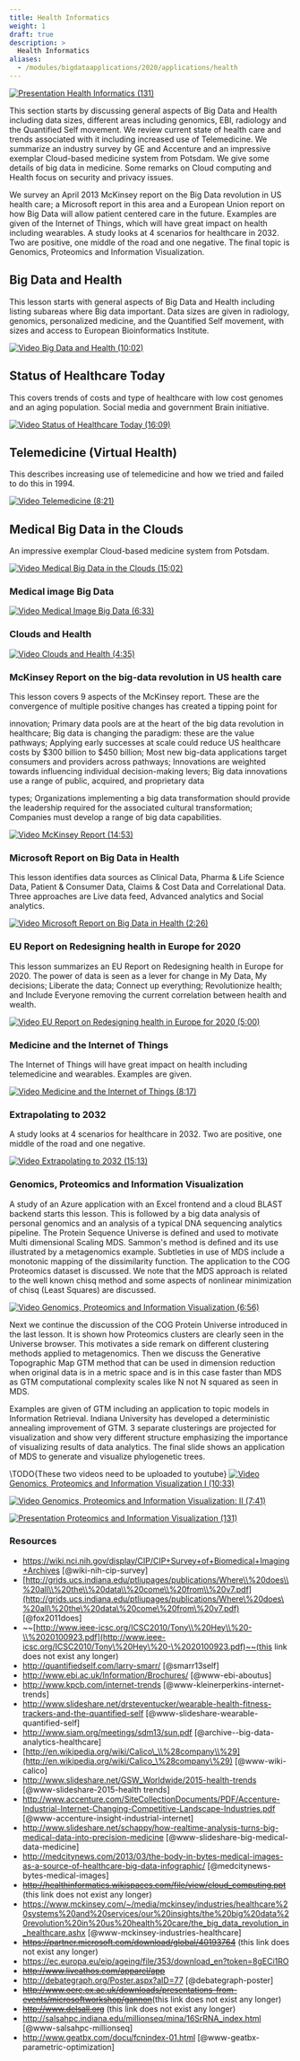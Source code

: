 ```yaml
---
title: Health Informatics
weight: 1
draft: true
description: >
  Health Informatics
aliases:
  - /modules/bigdataapplications/2020/applications/health
---
```


[![Presentation](images/presentation.png) Health Informatics
(131)](https://drive.google.com/open?id=0B6wqDMIyK2P7UGRJNmlkYkNkQk0)

This section starts by discussing general aspects of Big Data and Health
including data sizes, different areas including genomics, EBI, radiology
and the Quantified Self movement. We review current state of health care
and trends associated with it including increased use of Telemedicine.
We summarize an industry survey by GE and Accenture and an impressive
exemplar Cloud-based medicine system from Potsdam. We give some details
of big data in medicine. Some remarks on Cloud computing and Health
focus on security and privacy issues.

We survey an April 2013 McKinsey report on the Big Data revolution in US
health care; a Microsoft report in this area and a European Union report
on how Big Data will allow patient centered care in the future. Examples
are given of the Internet of Things, which will have great impact on
health including wearables. A study looks at 4 scenarios for healthcare
in 2032. Two are positive, one middle of the road and one negative. The
final topic is Genomics, Proteomics and Information Visualization.

## Big Data and Health

This lesson starts with general aspects of Big Data and Health including
listing subareas where Big data important. Data sizes are given in
radiology, genomics, personalized medicine, and the Quantified Self
movement, with sizes and access to European Bioinformatics Institute.

[![Video](images/video.png) Big Data and Health
(10:02)](https://www.youtube.com/watch?v=ZkM-yZJQ1Cg)

## Status of Healthcare Today

This covers trends of costs and type of healthcare with low cost genomes
and an aging population. Social media and government Brain initiative.

[![Video](images/video.png) Status of Healthcare Today
(16:09)](https://www.youtube.com/watch?v=x9TpdMBqYrk)

## Telemedicine (Virtual Health)

This describes increasing use of telemedicine and how we tried and
failed to do this in 1994.

[![Video](images/video.png) Telemedicine
(8:21)](https://www.youtube.com/watch?v=Pe4CVXQaL_U)

## Medical Big Data in the Clouds

An impressive exemplar Cloud-based medicine system from Potsdam.

[![Video](images/video.png) Medical Big Data in the Clouds
(15:02)](https://www.youtube.com/watch?v=GldSVijkJcM)

### Medical image Big Data

[![Video](images/video.png) Medical Image Big Data
(6:33)](https://www.youtube.com/watch?v=GOcVtwx2R2k)

### Clouds and Health

[![Video](images/video.png) Clouds and Health (4:35)](http://youtu.be/9Whkl_UPS5g)

### McKinsey Report on the big-data revolution in US health care

This lesson covers 9 aspects of the McKinsey report. These are the
convergence of multiple positive changes has created a tipping point for

innovation; Primary data pools are at the heart of the big data
revolution in healthcare; Big data is changing the paradigm: these are
the value pathways; Applying early successes at scale could reduce US
healthcare costs by \$300 billion to \$450 billion; Most new big-data
applications target consumers and providers across pathways; Innovations
are weighted towards influencing individual decision-making levers; Big
data innovations use a range of public, acquired, and proprietary data

types; Organizations implementing a big data transformation should
provide the leadership required for the associated cultural
transformation; Companies must develop a range of big data capabilities.

[![Video](images/video.png) McKinsey Report
(14:53)](https://www.youtube.com/watch?v=fu-TWnIk980)

### Microsoft Report on Big Data in Health

This lesson identifies data sources as Clinical Data, Pharma & Life
Science Data, Patient & Consumer Data, Claims & Cost Data and
Correlational Data. Three approaches are Live data feed, Advanced
analytics and Social analytics.

[![Video](images/video.png) Microsoft Report on Big Data in Health
(2:26)](http://youtu.be/PjffvVgj1PE)

### EU Report on Redesigning health in Europe for 2020

This lesson summarizes an EU Report on Redesigning health in Europe for
2020. The power of data is seen as a lever for change in My Data, My
decisions; Liberate the data; Connect up everything; Revolutionize
health; and Include Everyone removing the current correlation between
health and wealth.

[![Video](images/video.png) EU Report on Redesigning health in Europe for 2020
(5:00)](http://youtu.be/9mbt_ZSs0iw)

### Medicine and the Internet of Things

The Internet of Things will have great impact on health including
telemedicine and wearables. Examples are given.

[![Video](images/video.png) Medicine and the Internet of Things
(8:17)](https://www.youtube.com/watch?v=Jk3EeFzZnuU)

### Extrapolating to 2032

A study looks at 4 scenarios for healthcare in 2032. Two are positive,
one middle of the road and one negative.

[![Video](images/video.png) Extrapolating to 2032
(15:13)](https://www.youtube.com/watch?v=a5G4HACeokg)

### Genomics, Proteomics and Information Visualization

A study of an Azure application with an Excel frontend and a cloud BLAST
backend starts this lesson. This is followed by a big data analysis of
personal genomics and an analysis of a typical DNA sequencing analytics
pipeline. The Protein Sequence Universe is defined and used to motivate
Multi dimensional Scaling MDS. Sammon's method is defined and its use
illustrated by a metagenomics example. Subtleties in use of MDS include
a monotonic mapping of the dissimilarity function. The application to
the COG Proteomics dataset is discussed. We note that the MDS approach
is related to the well known chisq method and some aspects of nonlinear
minimization of chisq (Least Squares) are discussed.

[![Video](images/video.png) Genomics, Proteomics and Information Visualization
(6:56)](https://www.youtube.com/watch?v=zGzBtxq1ZRE)

Next we continue the discussion of the COG Protein Universe introduced
in the last lesson. It is shown how Proteomics clusters are clearly seen
in the Universe browser. This motivates a side remark on different
clustering methods applied to metagenomics. Then we discuss the
Generative Topographic Map GTM method that can be used in dimension
reduction when original data is in a metric space and is in this case
faster than MDS as GTM computational complexity scales like N not N
squared as seen in MDS.

Examples are given of GTM including an application to topic models in
Information Retrieval. Indiana University has developed a deterministic
annealing improvement of GTM. 3 separate clusterings are projected for
visualization and show very different structure emphasizing the
importance of visualizing results of data analytics. The final slide
shows an application of MDS to generate and visualize phylogenetic
trees.

\TODO{These two videos need to be uploaded to youtube}
[![Video](images/video.png) Genomics, Proteomics and Information Visualization I
(10:33)](https://drive.google.com/file/d/0B5plU-u0wqMobXdEQWRHWl95UTA/view?usp=sharing)

[![Video](images/video.png) Genomics, Proteomics and Information Visualization: II
(7:41)](https://drive.google.com/file/d/0B5plU-u0wqModlhmdVUwdGlQNTA/view?usp=sharing)

[![Presentation](images/presentation.png) Proteomics and Information Visualization
(131)](https://drive.google.com/open?id=0B8936_ytjfjmX0lEMWhMX2kwRHc)

### Resources

-   <https://wiki.nci.nih.gov/display/CIP/CIP+Survey+of+Biomedical+Imaging+Archives> [@wiki-nih-cip-survey]
-   [http://grids.ucs.indiana.edu/ptliupages/publications/Where\\%20does\\%20all\\%20the\\%20data\\%20come\\%20from\\%20v7.pdf](http://grids.ucs.indiana.edu/ptliupages/publications/Where\%20does\%20all\%20the\%20data\%20come\%20from\%20v7.pdf) [@fox2011does]
-   ~~[http://www.ieee-icsc.org/ICSC2010/Tony\\%20Hey\\%20-\\%2020100923.pdf](http://www.ieee-icsc.org/ICSC2010/Tony\%20Hey\%20-\%2020100923.pdf)~~(this link does not exist any longer)
-   <http://quantifiedself.com/larry-smarr/> [@smarr13self]
-   <http://www.ebi.ac.uk/Information/Brochures/> [@www-ebi-aboutus]
-   <http://www.kpcb.com/internet-trends> [@www-kleinerperkins-internet-trends]
-   <http://www.slideshare.net/drsteventucker/wearable-health-fitness-trackers-and-the-quantified-self> [@www-slideshare-wearable-quantified-self]
-   <http://www.siam.org/meetings/sdm13/sun.pdf> [@archive--big-data-analytics-healthcare]
-   [http://en.wikipedia.org/wiki/Calico\_\\%28company\\%29](http://en.wikipedia.org/wiki/Calico_\%28company\%29) [@www-wiki-calico]
-   <http://www.slideshare.net/GSW_Worldwide/2015-health-trends> [@www-slideshare-2015-health trends]
-   <http://www.accenture.com/SiteCollectionDocuments/PDF/Accenture-Industrial-Internet-Changing-Competitive-Landscape-Industries.pdf> [@www-accenture-insight-industrial-internet]
-   <http://www.slideshare.net/schappy/how-realtime-analysis-turns-big-medical-data-into-precision-medicine> [@www-slideshare-big-medical-data-medicine]
-   <http://medcitynews.com/2013/03/the-body-in-bytes-medical-images-as-a-source-of-healthcare-big-data-infographic/> [@medcitynews-bytes-medical-images]
-   ~~<http://healthinformatics.wikispaces.com/file/view/cloud_computing.ppt>~~ (this link does not exist any longer)
-   <https://www.mckinsey.com/~/media/mckinsey/industries/healthcare%20systems%20and%20services/our%20insights/the%20big%20data%20revolution%20in%20us%20health%20care/the_big_data_revolution_in_healthcare.ashx> [@www-mckinsey-industries-healthcare]
-   ~~<https://partner.microsoft.com/download/global/40193764>~~ (this link does not exist any longer)
-   <https://ec.europa.eu/eip/ageing/file/353/download_en?token=8gECi1RO>
-   ~~<http://www.liveathos.com/apparel/app>~~
-   <http://debategraph.org/Poster.aspx?aID=77> [@debategraph-poster]
-   ~~<http://www.oerc.ox.ac.uk/downloads/presentations-from-events/microsoftworkshop/gannon>~~(this link does not exist any longer)
-   ~~<http://www.delsall.org>~~ (this link does not exist any longer)
-   <http://salsahpc.indiana.edu/millionseq/mina/16SrRNA_index.html> [@www-salsahpc-millionseq]
-   <http://www.geatbx.com/docu/fcnindex-01.html> [@www-geatbx-parametric-optimization]
